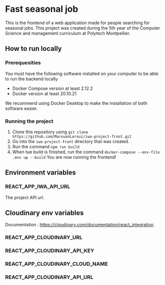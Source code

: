 # Fast seasonal job

This is the frontend of a web application made for people searching for seasonal jobs. 
This project was created during the 5th year of the Computer Science and management curriculum at Polytech Montpellier.

## How to run locally

### Prerequesities

You must have the following software installed on your computer to be able to run the backend locally

- Docker Compose version at least 2.12.2
- Docker version at least 20.10.21

We recommend using Docker Desktop to make the installation of both software easier.

### Running the project

1. Clone this repository using `git clone https://github.com/MarouanLaroui/iwa-project-front.git`
2. Go into the `iwa-project-front` directory that was created. 
3. Run the command `npm run build`
4. When tue build is finished, run the command `docker-compose --env-file .env up --build`
You are now running the frontend!

## Environment variables

### REACT_APP_IWA_API_URL

The project API url.

## Cloudinary env variables

Documentation :
https://cloudinary.com/documentation/react_integration

### REACT_APP_CLOUDINARY_URL

### REACT_APP_CLOUDINARY_API_KEY

### REACT_APP_CLOUDINARY_CLOUD_NAME

### REACT_APP_CLOUDINARY_API_URL

